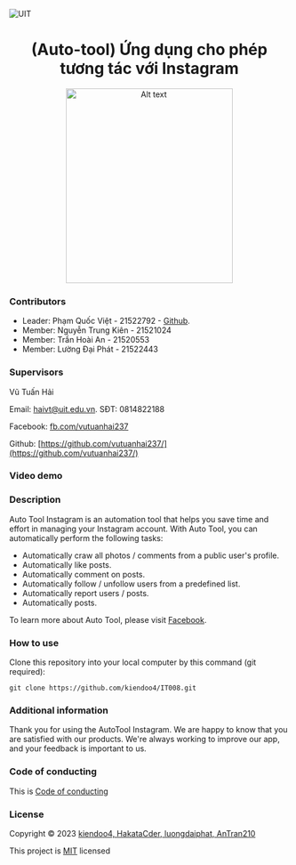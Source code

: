 ![UIT](https://img.shields.io/badge/from-UIT%20VNUHCM-blue?style=for-the-badge&link=https%3A%2F%2Fwww.uit.edu.vn%2F)

 <h1 align="center"> (Auto-tool) Ứng dụng cho phép tương tác với Instagram </h1>

<p align="center">
  <img src="https://www.uit.edu.vn/sites/vi/files/images/Logos/Logo_UIT_Web.png" width="300" height="350" alt="Alt text">
</p>


<h3>Contributors</h3>

- Leader: Phạm Quốc Việt - 21522792 - [Github](https://github.com/kiendoo4/IT008.git).
- Member: Nguyễn Trung Kiên - 21521024
- Member: Trần Hoài An - 21520553
- Member: Lường Đại Phát - 21522443

<h3>Supervisors</h3>

Vũ Tuấn Hải

Email: haivt@uit.edu.vn. SĐT: 0814822188

Facebook: [fb.com/vutuanhai237](fb.com/vutuanhai237)

Github: [https://github.com/vutuanhai237/](https://github.com/vutuanhai237/)

<h3>Video demo</h3>

<h3>Description</h3>

Auto Tool Instagram is an automation tool that helps you save time and effort in managing your Instagram account. With Auto Tool, you can automatically perform the following tasks:
- Automatically craw all photos /  comments from a public user's profile.
- Automatically like posts.
- Automatically comment on posts.
- Automatically follow / unfollow users from a predefined list.
- Automatically report users / posts.
- Automatically posts.

To learn more about Auto Tool, please visit [Facebook](https://www.facebook.com/kiendoo4).


<h3>How to use</h3>

Clone this repository into your local computer by this command (git required):
<p>

    git clone https://github.com/kiendoo4/IT008.git
  
</p>

<h3>Additional information</h3>

Thank you for using the AutoTool Instagram. We are happy to know that you are satisfied with our products. We're always working to improve our app, and your feedback is important to us.

<h3>Code of conducting</h3>

This is [Code of conducting](https://github.com/kiendoo4/IT008/blob/master/CODE_OF_CONDUCT.md)

<h3>License</h3>

Copyright © 2023 [kiendoo4, HakataCder, luongdaiphat, AnTran210](https://github.com/kiendoo4/IT008.git)

This project is [MIT](https://github.com/kiendoo4/IT008/blob/master/LICENSE.txt) licensed
